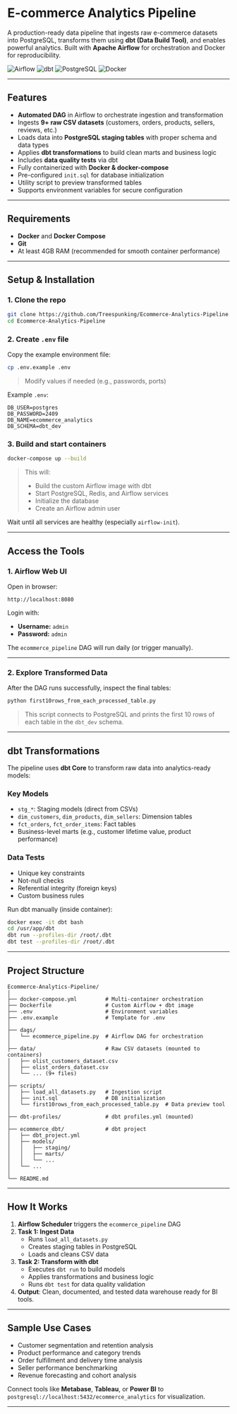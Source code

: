 # E-commerce Analytics Pipeline

A production-ready data pipeline that ingests raw e-commerce datasets into PostgreSQL, transforms them using **dbt (Data Build Tool)**, and enables powerful analytics. Built with **Apache Airflow** for orchestration and Docker for reproducibility.

![Airflow](https://img.shields.io/badge/Airflow-2.9.3-orange)
![dbt](https://img.shields.io/badge/Tool-dbt-blue)
![PostgreSQL](https://img.shields.io/badge/Database-PostgreSQL-336791)
![Docker](https://img.shields.io/badge/Container-Docker-2496ED)

---

## Features
- **Automated DAG** in Airflow to orchestrate ingestion and transformation
- Ingests **9+ raw CSV datasets** (customers, orders, products, sellers, reviews, etc.)
- Loads data into **PostgreSQL staging tables** with proper schema and data types
- Applies **dbt transformations** to build clean marts and business logic
- Includes **data quality tests** via dbt
- Fully containerized with **Docker & docker-compose**
- Pre-configured `init.sql` for database initialization
- Utility script to preview transformed tables
- Supports environment variables for secure configuration

---

## Requirements
- **Docker** and **Docker Compose**
- **Git**
- At least 4GB RAM (recommended for smooth container performance)

---

## Setup & Installation

### 1. Clone the repo
```bash
git clone https://github.com/Treespunking/Ecommerce-Analytics-Pipeline.git
cd Ecommerce-Analytics-Pipeline
```

### 2. Create `.env` file
Copy the example environment file:
```bash
cp .env.example .env
```
> Modify values if needed (e.g., passwords, ports)

Example `.env`:
```env
DB_USER=postgres
DB_PASSWORD=2409
DB_NAME=ecommerce_analytics
DB_SCHEMA=dbt_dev
```

### 3. Build and start containers
```bash
docker-compose up --build
```
> This will:
> - Build the custom Airflow image with dbt
> - Start PostgreSQL, Redis, and Airflow services
> - Initialize the database
> - Create an Airflow admin user

Wait until all services are healthy (especially `airflow-init`).

---

## Access the Tools

### 1. Airflow Web UI
Open in browser:
```
http://localhost:8080
```
Login with:
- **Username:** `admin`
- **Password:** `admin`

The `ecommerce_pipeline` DAG will run daily (or trigger manually).

---

### 2. Explore Transformed Data

After the DAG runs successfully, inspect the final tables:

```bash
python first10rows_from_each_processed_table.py
```

> This script connects to PostgreSQL and prints the first 10 rows of each table in the `dbt_dev` schema.

---

## dbt Transformations

The pipeline uses **dbt Core** to transform raw data into analytics-ready models:

### Key Models
- `stg_*`: Staging models (direct from CSVs)
- `dim_customers`, `dim_products`, `dim_sellers`: Dimension tables
- `fct_orders`, `fct_order_items`: Fact tables
- Business-level marts (e.g., customer lifetime value, product performance)

### Data Tests
- Unique key constraints
- Not-null checks
- Referential integrity (foreign keys)
- Custom business rules

Run dbt manually (inside container):
```bash
docker exec -it dbt bash
cd /usr/app/dbt
dbt run --profiles-dir /root/.dbt
dbt test --profiles-dir /root/.dbt
```

---

## Project Structure
```
Ecommerce-Analytics-Pipeline/
│
├── docker-compose.yml         # Multi-container orchestration
├── Dockerfile                 # Custom Airflow + dbt image
├── .env                       # Environment variables
├── .env.example               # Template for .env
│
├── dags/
│   └── ecommerce_pipeline.py  # Airflow DAG for orchestration
│
├── data/                      # Raw CSV datasets (mounted to containers)
│   ├── olist_customers_dataset.csv
│   ├── olist_orders_dataset.csv
│   └── ... (9+ files)
│
├── scripts/
│   ├── load_all_datasets.py   # Ingestion script
│   ├── init.sql               # DB initialization
│   └── first10rows_from_each_processed_table.py  # Data preview tool
│
├── dbt-profiles/              # dbt profiles.yml (mounted)
│
├── ecommerce_dbt/             # dbt project
│   ├── dbt_project.yml
│   ├── models/
│   │   ├── staging/
│   │   ├── marts/
│   │   └── ...
│   └── ...
│
└── README.md
```

---

## How It Works

1. **Airflow Scheduler** triggers the `ecommerce_pipeline` DAG
2. **Task 1: Ingest Data**
   - Runs `load_all_datasets.py`
   - Creates staging tables in PostgreSQL
   - Loads and cleans CSV data
3. **Task 2: Transform with dbt**
   - Executes `dbt run` to build models
   - Applies transformations and business logic
   - Runs `dbt test` for data quality validation
4. **Output**: Clean, documented, and tested data warehouse ready for BI tools.

---

## Sample Use Cases
- Customer segmentation and retention analysis
- Product performance and category trends
- Order fulfillment and delivery time analysis
- Seller performance benchmarking
- Revenue forecasting and cohort analysis

Connect tools like **Metabase**, **Tableau**, or **Power BI** to `postgresql://localhost:5432/ecommerce_analytics` for visualization.

---
